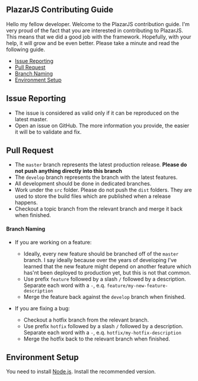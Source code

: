## PlazarJS Contributing Guide

Hello my fellow developer. Welcome to the PlazarJS contribution guide. I'm very proud of the fact that you are interested in contributing to PlazarJS. This means that we did a good job with the framework. Hopefully, with your help, it will grow and be even better. Please take a minute and read the following guide.

- [Issue Reporting](#issue-reporting)
- [Pull Request](#pull-request)
- [Branch Naming](#branch-naming)
- [Environment Setup](#environment-setup)

## Issue Reporting

- The issue is considered as valid only if it can be reproduced on the latest master.
- Open an issue on GitHub. The more information you provide, the easier it will be to validate and fix.

## Pull Request

- The `master` branch represents the latest production release. **Please do not push anything directly into this branch**
- The `develop` branch represents the branch with the latest features.
- All development should be done in dedicated branches.
- Work under the `src` folder. Please do not push the `dist` folders. They are used to store the build files which are published when a release happens.
- Checkout a topic branch from the relevant branch and merge it back when finished.

#### Branch Naming

- If you are working on a feature:
    - Ideally, every new feature should be branched off of the `master` branch. I say ideally because over the years of developing I've learned that the new feature might depend on another feature which has'nt been deployed to production yet, but this is not that common.
    - Use prefix `feature` followed by a slash `/` followed by a description. Separate each word with a `-`, e.q. `feature/my-new-feature-description`
    - Merge the feature back against the `develop` branch when finished.

- If you are fixing a bug:
    - Checkout a hotfix branch from the relevant branch.
    - Use prefix `hotfix` followed by a slash `/` followed by a description. Separate each word with a `-`, e.q. `hotfix/my-hotfix-description`
    - Merge the hotfix back to the relevant branch when finished.

## Environment Setup

You need to install [Node.js](http://nodejs.org). Install the recommended version.